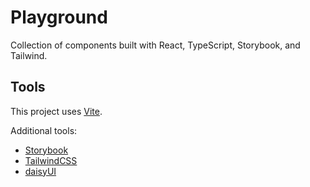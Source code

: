 # Playground

Collection of components built with React, TypeScript, Storybook, and Tailwind.

## Tools

This project uses [Vite](https://vitejs.dev/).

Additional tools:

- [Storybook](https://storybook.js.org/docs/react/get-started/introduction)
- [TailwindCSS](https://tailwindcss.com/)
- [daisyUI](https://daisyui.com/)
